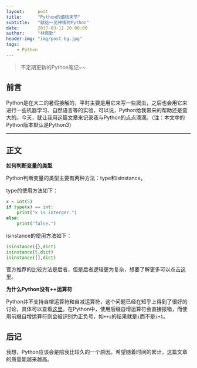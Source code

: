 ```yaml
---
layout:     post
title:      "Python的细枝末节"
subtitle:   "献给一见钟情的Python"
date:       2017-03-11 20:00:00
author:     "林佩勤"
header-img: "img/post-bg.jpg"
tags:
    - Python
---
```


> 不定期更新的Python笔记~~


## 前言

Python是在大二的暑假接触的，平时主要是用它来写一些爬虫，之后也会用它来进行一些机器学习、自然语言等的实验，可以说，Python给我带来的帮助还是蛮大的。今天，就让我用这篇文章来记录我与Python的点点滴滴。（注：本文中的Python版本默认是Python3）

---

## 正文

**如何判断变量的类型**

Python判断变量的类型主要有两种方法：type和isinstance。

type的使用方法如下：

```python
x = int(5)
if type(x) == int:
    print("x is interger.")
else: 
    print("false.")
```

isinstance的使用方法如下：

```python
isinstance({},dict)
isinstance(5,dict)
isinstance([],dict)
```

官方推荐的比较方法是后者，但是后者逻辑更为复杂，想要了解更多可以点击[这里](http://blog.csdn.net/handsomekang/article/details/10043633)。

**为什么Python没有++运算符**

Python并不支持自增运算符和自减运算符，这个问题已经在知乎上得到了很好的讨论，具体可以查看[这里](https://www.zhihu.com/question/20913064)。在Python中，使用后缀自增运算符会直接报错，而使用前缀自增运算符则会被识别为正负号，如`++i`的结果就是`i`而不是`i+1`。

## 后记

我想，Python应该会是陪我比较久的一个原因。希望随着时间的累计，这篇文章的质量能越来越高。


